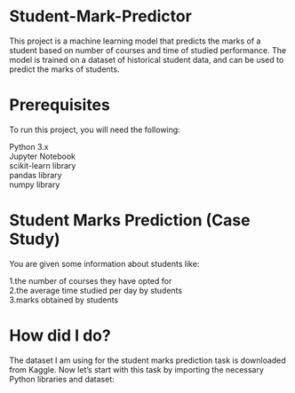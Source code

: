 # Student-Mark-Predictor
This project is a machine learning model that predicts the marks of a student based on number of courses and time of studied performance. The model is trained on a dataset of historical student data, and can be used to predict the marks of students.

# Prerequisites
To run this project, you will need the following:<br>

Python 3.x<br>
Jupyter Notebook<br>
scikit-learn library<br>
pandas library<br>
numpy library<br>

# Student Marks Prediction (Case Study)
You are given some information about students like:<br>

1.the number of courses they have opted for<br>
2.the average time studied per day by students<br>
3.marks obtained by students<br>

# How  did I do?

The dataset I am using for the student marks prediction task is downloaded from Kaggle. Now let’s start with this task by importing the necessary Python libraries and dataset:<br>
